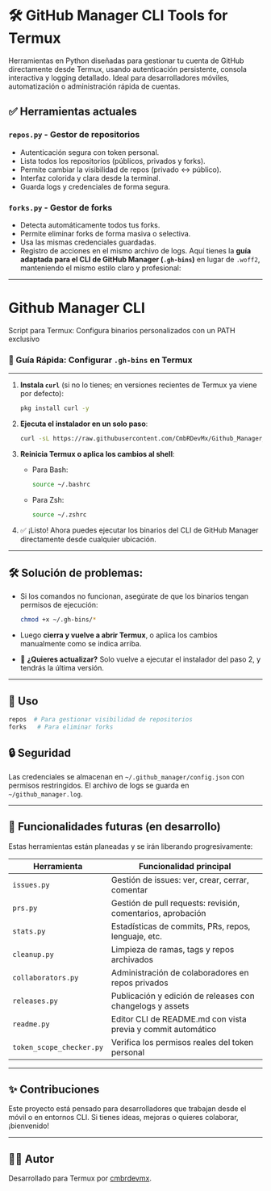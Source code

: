 # 🛠️ GitHub Manager CLI Tools for Termux

Herramientas en Python diseñadas para gestionar tu cuenta de GitHub directamente desde Termux, usando autenticación persistente, consola interactiva y logging detallado. Ideal para desarrolladores móviles, automatización o administración rápida de cuentas.

## ✅ Herramientas actuales

### `repos.py` - Gestor de repositorios
- Autenticación segura con token personal.
- Lista todos los repositorios (públicos, privados y forks).
- Permite cambiar la visibilidad de repos (privado ↔ público).
- Interfaz colorida y clara desde la terminal.
- Guarda logs y credenciales de forma segura.

### `forks.py` - Gestor de forks
- Detecta automáticamente todos tus forks.
- Permite eliminar forks de forma masiva o selectiva.
- Usa las mismas credenciales guardadas.
- Registro de acciones en el mismo archivo de logs.
Aquí tienes la **guía adaptada para el CLI de GitHub Manager (`.gh-bins`)** en lugar de `.woff2`, manteniendo el mismo estilo claro y profesional:

---

# Github Manager CLI

Script para Termux: Configura binarios personalizados con un PATH exclusivo

### 🚀 Guía Rápida: Configurar `.gh-bins` en Termux

---

1. **Instala `curl`** (si no lo tienes; en versiones recientes de Termux ya viene por defecto):

   ```bash
   pkg install curl -y
   ```

2. **Ejecuta el instalador en un solo paso**:

   ```bash
   curl -sL https://raw.githubusercontent.com/CmbRDevMx/Github_Manager_CLI/main/gh-setup.sh | bash
   ```

3. **Reinicia Termux o aplica los cambios al shell**:

   * Para Bash:

     ```bash
     source ~/.bashrc
     ```

   * Para Zsh:

     ```bash
     source ~/.zshrc
     ```

4. ✅ ¡Listo! Ahora puedes ejecutar los binarios del CLI de GitHub Manager directamente desde cualquier ubicación.

---

## 🛠 Solución de problemas:

* Si los comandos no funcionan, asegúrate de que los binarios tengan permisos de ejecución:

  ```bash
  chmod +x ~/.gh-bins/*
  ```

* Luego **cierra y vuelve a abrir Termux**, o aplica los cambios manualmente como se indica arriba.

* 🔁 **¿Quieres actualizar?**
  Solo vuelve a ejecutar el instalador del paso 2, y tendrás la última versión.

---


## 🧭 Uso

```bash
repos  # Para gestionar visibilidad de repositorios
forks   # Para eliminar forks
````

## 🔒 Seguridad

Las credenciales se almacenan en `~/.github_manager/config.json` con permisos restringidos. El archivo de logs se guarda en `~/github_manager.log`.

---

## 🧪 Funcionalidades futuras (en desarrollo)

Estas herramientas están planeadas y se irán liberando progresivamente:

| Herramienta              | Funcionalidad principal                                      |
| ------------------------ | ------------------------------------------------------------ |
| `issues.py`              | Gestión de issues: ver, crear, cerrar, comentar              |
| `prs.py`                 | Gestión de pull requests: revisión, comentarios, aprobación  |
| `stats.py`               | Estadísticas de commits, PRs, repos, lenguaje, etc.          |
| `cleanup.py`             | Limpieza de ramas, tags y repos archivados                   |
| `collaborators.py`       | Administración de colaboradores en repos privados            |
| `releases.py`            | Publicación y edición de releases con changelogs y assets    |
| `readme.py`              | Editor CLI de README.md con vista previa y commit automático |
| `token_scope_checker.py` | Verifica los permisos reales del token personal              |

---

## ✨ Contribuciones

Este proyecto está pensado para desarrolladores que trabajan desde el móvil o en entornos CLI. Si tienes ideas, mejoras o quieres colaborar, ¡bienvenido!

---

## 🧑‍💻 Autor

Desarrollado para Termux por [cmbrdevmx](https://github.com/CmbRDevMx/Github_Manager_CLI/).
